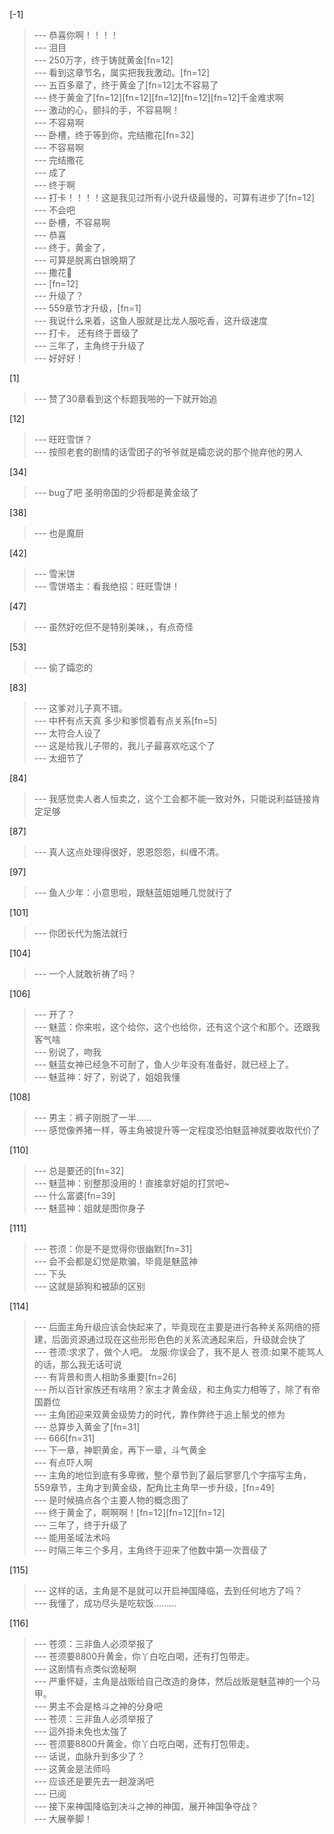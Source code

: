 
[-1] 
>--- 恭喜你啊！！！！<br>
>--- 泪目<br>
>--- 250万字，终于铸就黄金[fn=12]<br>
>--- 看到这章节名，属实把我我激动。[fn=12]<br>
>--- 五百多章了，终于黄金了[fn=12]太不容易了<br>
>--- 终于黄金了[fn=12][fn=12][fn=12][fn=12][fn=12]千金难求啊<br>
>--- 激动的心，颤抖的手，不容易啊！<br>
>--- 不容易啊<br>
>--- 卧槽，终于等到你，完结撒花[fn=32]<br>
>--- 不容易啊<br>
>--- 完结撒花<br>
>--- 成了<br>
>--- 终于啊<br>
>--- 打卡！！！！这是我见过所有小说升级最慢的，可算有进步了[fn=12]<br>
>--- 不会吧<br>
>--- 卧槽，不容易啊<br>
>--- 恭喜<br>
>--- 终于，黄金了，<br>
>--- 可算是脱离白银晚期了<br>
>--- 撒花🎉<br>
>--- [fn=12]<br>
>--- 升级了？<br>
>--- 559章节才升级，[fn=1]<br>
>--- 我说什么来着，这鱼人服就是比龙人服吃香，这升级速度<br>
>--- 打卡，
还有终于晋级了<br>
>--- 三年了，主角终于升级了<br>
>--- 好好好！<br>

[1] 
>--- 赞了30章看到这个标题我啪的一下就开始追<br>

[12] 
>--- 旺旺雪饼？<br>
>--- 按照老套的剧情的话雪团子的爷爷就是孀恋说的那个抛弃他的男人<br>

[34] 
>--- bug了吧 圣明帝国的少将都是黄金级了<br>

[38] 
>--- 也是魔厨<br>

[42] 
>--- 雪米饼<br>
>--- 雪饼塔主：看我绝招：旺旺雪饼！<br>

[47] 
>--- 虽然好吃但不是特别美味，，有点奇怪<br>

[53] 
>--- 偷了孀恋的<br>

[83] 
>--- 这爹对儿子真不错。<br>
>--- 中杯有点天真 多少和爹惯着有点关系[fn=5]<br>
>--- 太符合人设了<br>
>--- 这是给我儿子带的，我儿子最喜欢吃这个了<br>
>--- 太细节了<br>

[84] 
>--- 我感觉卖人者人恒卖之，这个工会都不能一致对外，只能说利益链接肯定足够<br>

[87] 
>--- 真人这点处理得很好，恩恩怨怨，纠缠不清。<br>

[97] 
>--- 鱼人少年：小意思啦，跟魅蓝姐姐睡几觉就行了<br>

[101] 
>--- 你团长代为施法就行<br>

[104] 
>--- 一个人就敢祈祷了吗？<br>

[106] 
>--- 开了？<br>
>--- 魅蓝：你来啦，这个给你，这个也给你，还有这个这个和那个。还跟我客气啥<br>
>--- 别说了，吻我<br>
>--- 魅蓝女神已经急不可耐了，鱼人少年没有准备好，就已经上了。<br>
>--- 魅蓝神：好了，别说了，姐姐我懂<br>

[108] 
>--- 男主：裤子刚脱了一半……<br>
>--- 感觉像养猪一样，等主角被提升等一定程度恐怕魅蓝神就要收取代价了<br>

[110] 
>--- 总是要还的[fn=32]<br>
>--- 魅蓝神：别整那没用的！直接拿好姐的打赏吧~<br>
>--- 什么富婆[fn=39]<br>
>--- 魅蓝神：姐就是图你身子<br>

[111] 
>--- 苍须：你是不是觉得你很幽默[fn=31]<br>
>--- 会不会都是幻觉是欺骗，毕竟是魅蓝神<br>
>--- 下头<br>
>--- 这就是舔狗和被舔的区别<br>

[114] 
>--- 后面主角升级应该会快起来了，毕竟现在主要是进行各种关系网络的搭建，后面资源通过现在这些形形色色的关系流通起来后，升级就会快了<br>
>--- 苍须:求求了，做个人吧。
龙服:你误会了，我不是人
苍须:如果不能骂人的话，那么我无话可说<br>
>--- 有背景和贵人相助多重要[fn=26]<br>
>--- 所以百针家族还有啥用？家主才黄金级，和主角实力相等了，除了有帝国爵位<br>
>--- 主角团迎来双黄金级势力的时代，靠作弊终于追上鬃戈的修为<br>
>--- 总算步入黄金了[fn=31]<br>
>--- 666[fn=31]<br>
>--- 下一章，神职黄金，再下一章，斗气黄金<br>
>--- 有点吓人啊<br>
>--- 主角的地位到底有多卑微，整个章节到了最后寥寥几个字描写主角，559章节，主角才到黄金级，配角比主角早一步升级，[fn=49]<br>
>--- 是时候搞点各个主要人物的概念图了<br>
>--- 终于黄金了，啊啊啊！[fn=12][fn=12][fn=12]<br>
>--- 三年了，终于升级了<br>
>--- 能用圣域法术吗<br>
>--- 时隔三年三个多月，主角终于迎来了他数中第一次晋级了<br>

[115] 
>--- 这样的话，主角是不是就可以开启神国降临，去到任何地方了吗？<br>
>--- 我懂了，成功尽头是吃软饭………<br>

[116] 
>--- 苍须：三非鱼人必须举报了<br>
>--- 苍须要8800升黄金，你丫白吃白喝，还有打包带走。<br>
>--- 这剧情有点类似诡秘啊<br>
>--- 严重怀疑，主角是战贩给自己改造的身体，然后战贩是魅蓝神的一个马甲。<br>
>--- 男主不会是格斗之神的分身吧<br>
>--- 苍须：三非鱼人必须举报了<br>
>--- 這外掛未免也太強了<br>
>--- 苍须要8800升黄金，你丫白吃白喝，还有打包带走。<br>
>--- 话说，血脉升到多少了？<br>
>--- 这黄金是法师吗<br>
>--- 应该还是要先去一趟漩涡吧<br>
>--- 已阅<br>
>--- 接下来神国降临到决斗之神的神国，展开神国争夺战？<br>
>--- 大展拳脚！<br>
